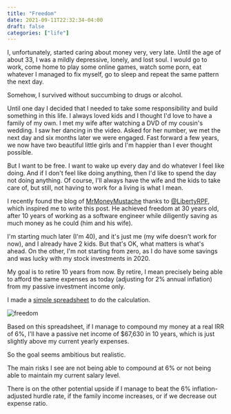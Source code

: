 ```yaml
---
title: "Freedom"
date: 2021-09-11T22:32:34-04:00
draft: false
categories: ["life"]
---
```


I, unfortunately, started caring about money very, very late. Until the age of about 33, I was a mildly depressive, lonely, and lost soul. I would go to work, come home to play some online games, watch some porn, eat whatever I managed to fix myself, go to sleep and repeat the same pattern the next day.

Somehow, I survived without succumbing to drugs or alcohol. 

Until one day I decided that I needed to take some responsibility and build something in this life. I always loved kids and I thought I'd love to have a family of my own. I met my wife after watching a DVD of my cousin's wedding. I saw her dancing in the video. Asked for her number, we met the next day and six months later we were engaged. Fast forward a few years, we now have two beautiful little girls and I'm happier than I ever thought possible.

But I want to be free. I want to wake up every day and do whatever I feel like doing. And if I don't feel like doing anything, then I'd like to spend the day not doing anything. Of course, I'll always have the wife and the kids to take care of, but still, not having to work for a living is what I mean.

I recently found the blog of [MrMoneyMustache](https://www.mrmoneymustache.com/) thanks to [@LibertyRPF](https://twitter.com/LibertyRPF), which inspired me to write this post. He achieved freedom at 30 years old, after 10 years of working as a software engineer while diligently saving as much money as he could (him and his wife).

I'm starting much later (I'm 40), and it's just me (my wife doesn't work for now), and I already have 2 kids. But that's OK, what matters is what's ahead. On the other, I'm not starting from zero, as I do have some savings and was lucky with my stock investments in 2020.

My goal is to retire 10 years from now. By retire, I mean precisely being able to afford the same expenses as today (adjusting for 2% annual inflation) from my passive investment income only.

I made a [simple spreadsheet](https://docs.google.com/spreadsheets/d/16kqaywKaysYlm5DdLk_dpDJ71moQtbqu/edit?usp=sharing&ouid=116309796777863581135&rtpof=true&sd=true) to do the calculation. 

![freedom](/images/freedom.png)

Based on this spreadsheet, if I manage to compound my money at a real IRR of 6%, I'll have a passive net income of $67,630 in 10 years, which is just slightly above my current yearly expenses.

So the goal seems ambitious but realistic. 

The main risks I see are not being able to compound at 6% or not being able to maintain my current salary level. 

There is on the other potential upside if I manage to beat the 6% inflation-adjusted hurdle rate, if the family income increases, or if we decrease out expense ratio.